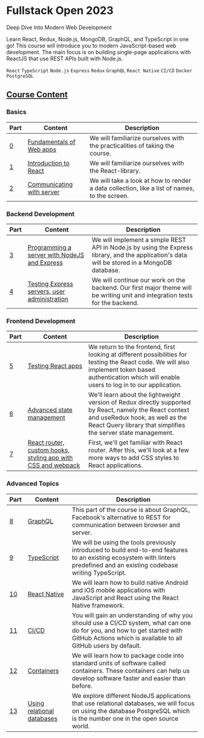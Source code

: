 # Fullstack Open 2023

Deep Dive Into Modern Web Development

Learn React, Redux, Node.js, MongoDB, GraphQL, and TypeScript in one go! This course will introduce you to modern JavaScript-based web development. The main focus is on building single-page applications with ReactJS that use REST APIs built with Node.js.

`React` `TypeScript` `Node.js` `Express` `Redux` `GraphQL` `React Native` `CI/CD` `Docker` `PostgreSQL`

## [Course Content](https://github.com/orgs/wesleydmscn-docs/projects/4)

### Basics

| Part                                                                             | Content                                                         | Description                                                                                  |
| -------------------------------------------------------------------------------- | --------------------------------------------------------------- | -------------------------------------------------------------------------------------------- |
| [0](https://github.com/wesleydmscn-docs/fullstackopen-2023/milestone/1?closed=1) | [Fundamentals of Web apps](https://fullstackopen.com/en/part0)  | We will familiarize ourselves with the practicalities of taking the course.                  |
| [1](https://github.com/wesleydmscn-docs/fullstackopen-2023/milestone/2?closed=1) | [Introduction to React](https://fullstackopen.com/en/part1)     | We will familiarize ourselves with the React-library.                                        |
| [2](https://github.com/wesleydmscn-docs/fullstackopen-2023/milestone/3?closed=1) | [Communicating with server](https://fullstackopen.com/en/part2) | We will take a look at how to render a data collection, like a list of names, to the screen. |

### Backend Development

| Part                                                                             | Content                                                                            | Description                                                                                                                                   |
| -------------------------------------------------------------------------------- | ---------------------------------------------------------------------------------- | --------------------------------------------------------------------------------------------------------------------------------------------- |
| [3](https://github.com/wesleydmscn-docs/fullstackopen-2023/milestone/4?closed=1) | [Programming a server with NodeJS and Express](https://fullstackopen.com/en/part3) | We will implement a simple REST API in Node.js by using the Express library, and the application's data will be stored in a MongoDB database. |
| [4](https://github.com/wesleydmscn-docs/fullstackopen-2023/milestone/5?closed=1) | [Testing Express servers, user administration](https://fullstackopen.com/en/part4) | We will continue our work on the backend. Our first major theme will be writing unit and integration tests for the backend.                   |

### Frontend Development

| Part                                                                             | Content                                                                                            | Description                                                                                                                                                                                                 |
| -------------------------------------------------------------------------------- | -------------------------------------------------------------------------------------------------- | ----------------------------------------------------------------------------------------------------------------------------------------------------------------------------------------------------------- |
| [5](https://github.com/wesleydmscn-docs/fullstackopen-2023/milestone/6?closed=1) | [Testing React apps](https://fullstackopen.com/en/part5)                                           | We return to the frontend, first looking at different possibilities for testing the React code. We will also implement token based authentication which will enable users to log in to our application.     |
| [6](https://github.com/wesleydmscn-docs/fullstackopen-2023/milestone/7?closed=1) | [Advanced state management](https://fullstackopen.com/en/part6)                                    | We'll learn about the lightweight version of Redux directly supported by React, namely the React context and useRedux hook, as well as the React Query library that simplifies the server state management. |
| [7](https://github.com/wesleydmscn-docs/fullstackopen-2023/milestone/8?closed=1) | [React router, custom hooks, styling app with CSS and webpack](https://fullstackopen.com/en/part7) | First, we'll get familiar with React router. After this, we'll look at a few more ways to add CSS styles to React applications.                                                                             |

### Advanced Topics

| Part                                                                      | Content                                                           | Description                                                                                                                                                                                 |
| ------------------------------------------------------------------------- | ----------------------------------------------------------------- | ------------------------------------------------------------------------------------------------------------------------------------------------------------------------------------------- |
| [8](https://github.com/wesleydmscn-docs/fullstackopen-2023/milestone/9)   | [GraphQL](https://fullstackopen.com/en/part8)                     | This part of the course is about GraphQL, Facebook's alternative to REST for communication between browser and server.                                                                      |
| [9](https://github.com/wesleydmscn-docs/fullstackopen-2023/milestone/10)  | [TypeScript](https://fullstackopen.com/en/part9)                  | We will be using the tools previously introduced to build end-to-end features to an existing ecosystem with linters predefined and an existing codebase writing TypeScript.                 |
| [10](https://github.com/wesleydmscn-docs/fullstackopen-2023/milestone/11) | [React Native](https://fullstackopen.com/en/part10)               | We will learn how to build native Android and iOS mobile applications with JavaScript and React using the React Native framework.                                                           |
| [11](https://github.com/wesleydmscn-docs/fullstackopen-2023/milestone/12) | [CI/CD](https://fullstackopen.com/en/part11)                      | You will gain an understanding of why you should use a CI/CD system, what can one do for you, and how to get started with GitHub Actions which is available to all GitHub users by default. |
| [12](https://github.com/wesleydmscn-docs/fullstackopen-2023/milestone/13) | [Containers](https://fullstackopen.com/en/part12)                 | We will learn how to package code into standard units of software called containers. These containers can help us develop software faster and easier than before.                           |
| [13](https://github.com/wesleydmscn-docs/fullstackopen-2023/milestone/14) | [Using relational databases](https://fullstackopen.com/en/part13) | We explore different NodeJS applications that use relational databases, we will focus on using the database PostgreSQL which is the number one in the open source world.                    |
